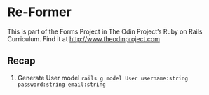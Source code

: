# Re-Former

This is part of the Forms Project in The Odin Project’s Ruby on Rails Curriculum. Find it at http://www.theodinproject.com

Recap
-----
1. Generate User model
`rails g model User username:string password:string email:string`
